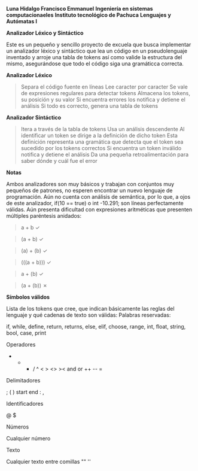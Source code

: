**Luna Hidalgo Francisco Emmanuel**
**Ingeniería en sistemas computacionaeles**
**Instituto tecnológico de Pachuca**
**Lenguajes y Autómatas I**

**Analizador Léxico y Sintáctico**

Este es un pequeño y sencillo proyecto de excuela que busca implementar un analizador léxico y sintáctico que lea un código en un pseudolenguaje inventado y arroje una tabla de tokens
así como valide la estructura del mismo, asegurándose que todo el código siga una gramáticca correcta.

**Analizador Léxico**

> Separa el código fuente en líneas
> Lee caracter por caracter
> Se vale de expresiones regulares para detectar tokens
> Almacena los tokens, su posición y su valor
> Si encuentra errores los notifica y detiene el análisis
> Si todo es correcto, genera una tabla de tokens

**Analizador Sintáctico**

> Itera a través de la tabla de tokens
> Usa un análisis descendente
> Al identificar un token se dirige a la definición de dicho token
> Esta definición representa una gramática que detecta que el token sea sucedido por los tokens correctos
> Si encuentra un token inválido notifica y detiene el análisis
> Da una pequeña retroalimentación para saber dónde y cuál fue el error

**Notas**

Ambos analizadores son muy básicos y trabajan con conjuntos muy pequeños de patrones, no esperen encontrar un nuevo lenguaje de programación.
Aún no cuenta con análisis de semántica, por lo que, a ojos de este analizador, if(10 == true) o int -10.291; son líneas perfectamente válidas.
Aún presenta dificultad con expresiones aritméticas que presenten múltiples paréntesis anidados: 
> a + b ✓

> (a + b) ✓

> (a) + (b) ✓

> (((a + b))) ✓

> a + (b) ✓

> (a + (b)) ✗

**Símbolos válidos**

Lista de los tokens que cree, que indican básicamente las reglas del lenguaje y qué cadenas de texto son válidas:
Palabras reservadas:

if, while, define, return, returns, else, elif, choose, range, int, float, string, bool, case, print

Operadores

+ - * / ^ < > <> >< and or ++ -- =

Delimitadores

; ( ) start end : ,

Identificadores

@ $

Números

Cualquier número

Texto

Cualquier texto entre comillas "" ''

